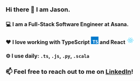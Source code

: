 ### Hi there 👋 I am Jason. 

#### 💻 I am a Full-Stack Software Engineer at Asana. 

#### ❤️ I love working with TypeScript <span><img height="20" alt="typescript" src="https://raw.githubusercontent.com/github/explore/80688e429a7d4ef2fca1e82350fe8e3517d3494d/topics/typescript/typescript.png"> and React <img height="20" alt="react" src="https://raw.githubusercontent.com/github/explore/80688e429a7d4ef2fca1e82350fe8e3517d3494d/topics/react/react.png"></span> 

#### ⚙️ I use daily: `.ts`, `.js`, `.py`, `.scala`

### 📫 Feel free to reach out to me on [LinkedIn](https://www.linkedin.com/in/jason-doo)!
